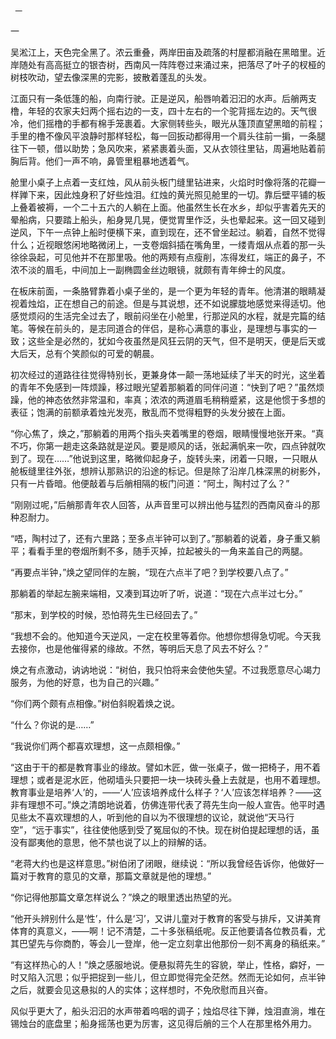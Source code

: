      一 

   一

   吴淞江上，天色完全黑了。浓云重叠，两岸田亩及疏落的村屋都消融在黑暗里。近岸随处有高高挺立的银杏树，西南风一阵阵卷过来涌过来，把落尽了叶子的杈桠的树枝吹动，望去像深黑的完影，披散着蓬乱的头发。 

   江面只有一条低篷的船，向南行驶。正是逆风，船唇响着汩汩的水声。后艄两支橹，年轻的农家夫妇两个摇右边的一支，四十左右的一个驼背摇左边的。天气很冷，他们摇橹的手都有棉手笼裹着。大家侧转些头，眼光从篷顶直望黑暗的前程；手里的橹不像风平浪静时那样轻松，每一回扳动都得用一个肩头往前一掮，一条腿往下一顿，借以助势；急风吹来，紧紧裹着头面，又从衣领往里钻，周遍地贴着前胸后背。他们一声不响，鼻管里粗暴地透着气。 

   舱里小桌子上点着一支红烛，风从前头板门缝里钻进来，火焰时时像将落的花瓣一样亸下来，因此烛身积了好些烛泪。红烛的黄光照见舱里的一切。靠后壁平铺的板上叠着被褥，一个二十五六的人躺在上面。他虽然生长在水乡，却似乎害着先天的晕船病，只要踏上船头，船身晃几晃，便觉胃里作泛，头也晕起来。这一回又碰到逆风，下午一点钟上船时便横下来，直到现在，还不曾坐起过。躺着，自然不觉得什么；近视眼悠闲地略微闭上，一支卷烟斜插在嘴角里，一缕青烟从点着的那一头徐徐袅起，可见他并不在那里吸。他的两颊有点瘦削，冻得发红，端正的鼻子，不浓不淡的眉毛，中间加上一副椭圆金丝边眼镜，就颇有青年绅士的风度。 

   在板床前面，一条胳臂靠着小桌子坐的，是一个更为年轻的青年。他清湛的眼睛凝视着烛焰，正在想自己的前途。但是与其说想，还不如说朦胧地感觉来得适切。他感觉烦闷的生活完全过去了，眼前闷坐在小舱里，行那逆风的水程，就是完篇的结笔。等候在前头的，是志同道合的伴侣，是称心满意的事业，是理想与事实的一致；这些全是必然的，犹如今夜虽然是风狂云阴的天气，但不是明天，便是后天或大后天，总有个笑颜似的可爱的朝晨。 

   初次经过的道路往往觉得特别长，更兼身体一颠一荡地延续了半天的时光，这坐着的青年不免感到一阵烦躁，移过眼光望着那躺着的同伴问道：“快到了吧？”虽然烦躁，他的神态依然非常温和，率真；浓浓的两道眉毛稍稍蹙紧，这是他惯于多想的表征；饱满的前额承着烛光发亮，散乱而不觉得粗野的头发分披在上面。 

   “你心焦了，焕之，”那躺着的用两个指头夹着嘴里的卷烟，眼睛慢慢地张开来。“真不巧，你第一趟走这条路就是逆风。要是顺风的话，张起满帆来一吹，四点钟就吹到了。现在……”他说到这里，略微仰起身子，旋转头来，闭着一只眼，一只眼从舱板缝里往外张，想辨认那熟识的沿途的标记。但是除了沿岸几株深黑的树影外，只有一片昏暗。他便敲着与后艄相隔的板门问道：“阿土，陶村过了么？” 

   “刚刚过呢，”后艄那青年农人回答，从声音里可以辨出他与猛烈的西南风奋斗的那种忍耐力。 

   “唔，陶村过了，还有六里路；至多点半钟可以到了。”那躺着的说着，身子重又躺平；看看手里的卷烟所剩不多，随手灭掉，拉起被头的一角来盖自己的两腿。 

   “再要点半钟，”焕之望同伴的左腕，“现在六点半了吧？到学校要八点了。” 

   那躺着的举起左腕来端相，又凑到耳边听了听，说道：“现在六点半过七分。” 

   “那末，到学校的时候，恐怕蒋先生已经回去了。” 

   “我想不会的。他知道今天逆风，一定在校里等着你。他想你想得急切呢。今天我去接你，也是他催得紧的缘故。不然，等明后天息了风去不好么？” 

   焕之有点激动，讷讷地说：“树伯，我只怕将来会使他失望。不过我愿意尽心竭力服务，为他的好意，也为自己的兴趣。” 

   “你们两个颇有点相像。”树伯斜睨着焕之说。 

   “什么？你说的是……” 

   “我说你们两个都喜欢理想，这一点颇相像。” 

   “这由于干的都是教育事业的缘故。譬如木匠，做一张桌子，做一把椅子，用不着理想；或者是泥水匠，他砌墙头只要把一块一块砖头叠上去就是，也用不着理想。教育事业是培养‘人’的，——‘人’应该培养成什么样子？‘人’应该怎样培养？——这非有理想不可。”焕之清朗地说着，仿佛连带代表了蒋先生向一般人宣告。他平时遇见些太不喜欢理想的人，听到他的自以为不很理想的议论，就说他“天马行空”，“远于事实”，往往使他感到受了冤屈似的不快。现在树伯提起理想的话，虽没有鄙夷他的意思，他不禁也说了以上的辩解的话。 

   “老蒋大约也是这样意思。”树伯闭了闭眼，继续说：“所以我曾经告诉你，他做好一篇对于教育的意见的文章，那篇文章就是他的理想。” 

   “你记得他那篇文章怎样说么？”焕之的眼里透出热望的光。 

   “他开头辨别什么是‘性’，什么是‘习’，又讲儿童对于教育的客受与排斥，又讲美育体育的真意义，——啊！记不清楚，二十多张稿纸呢。反正他要请各位教员看，尤其巴望先与你商酌，等会儿一登岸，他一定立刻拿出他那份一刻不离身的稿纸来。” 

   “有这样热心的人！”焕之感服地说。便悬拟蒋先生的容貌，举止，性格，癖好，一时又陷入沉思；似乎把捉到一些儿，但立即觉得完全茫然。然而无论如何，点半钟之后，就要会见这悬拟的人的实体；这样想时，不免欣慰而且兴奋。 

   风似乎更大了，船头汩汩的水声带着呜咽的调子；烛焰尽往下亸，烛泪直淌，堆在锡烛台的底盘里；船身摇荡也更为厉害，这见得后艄的三个人在那里格外用力。 

